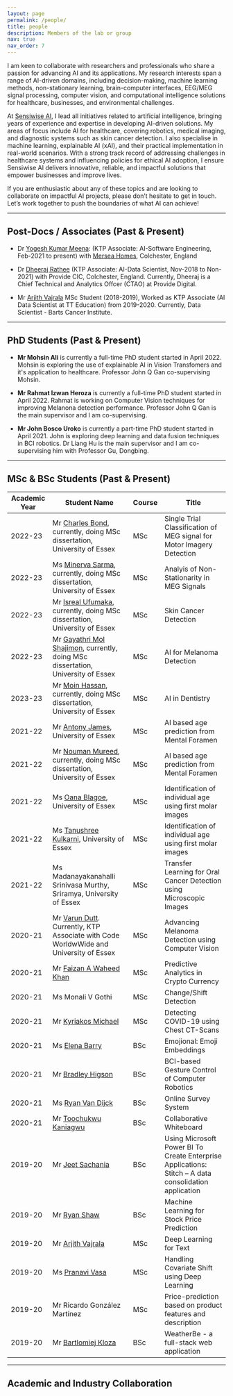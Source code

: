 ```yaml
---
layout: page
permalink: /people/
title: people
description: Members of the lab or group
nav: true
nav_order: 7
---
```

I am keen to collaborate with researchers and professionals who share a passion for advancing AI and its applications. My research interests span a range of AI-driven domains, including decision-making, machine learning methods, non-stationary learning, brain-computer interfaces, EEG/MEG signal processing, computer vision, and computational intelligence solutions for healthcare, businesses, and environmental challenges.  

At [Sensiwise AI](https://sensiwise.ai/), I lead all initiatives related to artificial intelligence, bringing years of experience and expertise in developing AI-driven solutions. My areas of focus include AI for healthcare, covering robotics, medical imaging, and diagnostic systems such as skin cancer detection. I also specialise in machine learning, explainable AI (xAI), and their practical implementation in real-world scenarios. With a strong track record of addressing challenges in healthcare systems and influencing policies for ethical AI adoption, I ensure Sensiwise AI delivers innovative, reliable, and impactful solutions that empower businesses and improve lives.

If you are enthusiastic about any of these topics and are looking to collaborate on impactful AI projects, please don’t hesitate to get in touch. Let’s work together to push the boundaries of what AI can achieve!   

*** 
## Post-Docs / Associates (Past & Present)

* Dr [Yogesh Kumar Meena](https://uk.linkedin.com/in/ykmeena): (KTP Associate: AI-Software Engineering, Feb-2021 to present) with [Mersea Homes](https://www.merseahomes.co.uk/), Colchester, England

* Dr [Dheeraj Rathee](https://www.linkedin.com/in/dheeraj-rathee-phd-2a816297/) (KTP Associate: AI-Data Scientist, Nov-2018 to Non-2021) with Provide CIC, Colchester, England. Currently, Dheeraj is a Chief Technical and Analytics Offcer (CTAO) at Provide Digital. 

* Mr [Arjith Vajrala](https://www.linkedin.com/in/ajith-vajrala-21b88b68/?originalSubdomain=uk) MSc Student (2018-2019), Worked as KTP Associate (AI Data Scientist at TT Education) from 2019-2020. Currently, Data Scientist - Barts Cancer Institute.

*** 
## PhD Students (Past & Present)

* **Mr Mohsin Ali** is currently a full-time PhD student started in April 2022. Mohsin is exploring the use of explainable AI in Vision Transfomers and it's application to healthcare. Professor John Q Gan co-supervising Mohsin.

* **Mr Rahmat Izwan Heroza** is currently a full-time PhD student started in April 2022. Rahmat is working on Computer Vision techniques for improving Melanona detection performance. Professor John Q Gan is the main supervisor and I am co-supervising.

* **Mr John Bosco Uroko** is currently a part-time PhD student started in April 2021. John is exploring deep learning and data fusion techniques in BCI robotics. Dr Liang Hu is the main supervisor and I am co-supervising him with Professor Gu, Dongbing.


*** 
## MSc & BSc Students (Past & Present)

| Academic Year | Student Name | Course | Title |
|-------|--------------------|---------|------------------|
| 2022-23|Mr [Charles Bond](https://www.linkedin.com/in/charles-bond/), currently, doing MSc dissertation, University of Essex| MSc|Single Trial Classification of MEG signal for Motor Imagery Detection|
| 2022-23|Ms [Minerva Sarma](https://www.linkedin.com/in/minerva-sarma-299508157/), currently, doing MSc dissertation, University of Essex| MSc|Analyis of Non-Stationarity in MEG Signals|
| 2022-23|Mr [Isreal Ufumaka](https://www.linkedin.com/in/isreal-ufumaka/), currently, doing MSc dissertation, University of Essex| MSc|Skin Cancer Detection|
| 2022-23|Mr [Gayathri Mol Shajimon](https://www.linkedin.com/in/antony-james-937149196/), currently, doing MSc dissertation, University of Essex| MSc|AI for Melanoma Detection|
| 2023-23|Mr [Moin Hassan](https://www.linkedin.com/in/hassanmoin1/), currently, doing MSc dissertation, University of Essex| MSc|AI in Dentistry|
| 2021-22|Mr [Antony James](https://www.linkedin.com/in/antony-james-937149196/), University of Essex| MSc|AI based age prediction from Mental Foramen|
| 2021-22|Mr [Nouman Mureed](https://www.linkedin.com/in/nouman-mureed-4a2227132/), currently, doing MSc dissertation, University of Essex| MSc|AI based age prediction from Mental Foramen|
| 2021-22|Ms [Oana Blagoe](https://www.linkedin.com/in/oana-blagoe/), University of Essex| MSc|Identification of individual age using first molar images|
| 2021-22|Ms [Tanushree Kulkarni](https://www.linkedin.com/in/tanushree-kulkarni-b75921144/), University of Essex| MSc|Identification of individual age using first molar images|
| 2021-22|Ms Madanayakanahalli Srinivasa Murthy, Sriramya, University of Essex| MSc|Transfer Learning for Oral Cancer Detection using Microscopic Images|
| 2020-21|Mr [Varun Dutt](https://www.linkedin.com/in/varun-dutt-b9b56b162/). Currently, KTP Associate with Code WorldwWide and University of Essex| MSc| Advancing Melanoma Detection using Computer Vision|
| 2020-21|Mr [Faizan A Waheed Khan](https://www.linkedin.com/in/faizan-khan-76379345/)| MSc| Predictive Analytics in Crypto Currency|
| 2020-21|Ms Monali V Gothi| MSc| Change/Shift Detection|
| 2020-21|Mr [Kyriakos Michael](https://www.linkedin.com/in/kyriakos-michael-1b450a147/)| MSc| Detecting COVID-19 using Chest CT-Scans|
| 2020-21|Ms [Elena Barry](https://www.linkedin.com/in/elenabarry/)| BSc| Emojional: Emoji Embeddings|
| 2020-21|Mr [Bradley Higson](https://www.linkedin.com/in/elenabarry/)| BSc| BCI-based Gesture Control of Computer Robotics|
| 2020-21|Ms [Ryan Van Dijck](https://www.linkedin.com/in/elenabarry/)| BSc| Online Survey System|
| 2020-21|Mr [Toochukwu Kaniagwu](https://www.linkedin.com/in/toochukwu-aniagwu-476431146/)| BSc| Collaborative Whiteboard|
| 2019-20|Mr [Jeet Sachania](https://uk.linkedin.com/in/jeet-sachania-453113b7)| BSc| Using Microsoft Power BI To Create Enterprise Applications: Stitch – A data consolidation application|
| 2019-20|Mr [Ryan Shaw](https://www.linkedin.com/in/toochukwu-aniagwu-476431146/)| BSc| Machine Learning for Stock Price Prediction |
| 2019-20|Mr [Arjith Vajrala](https://www.linkedin.com/in/ajith-vajrala-21b88b68/?originalSubdomain=uk)| MSc| Deep Learning for Text|
| 2019-20|Ms [Pranavi Vasa](https://www.linkedin.com/in/pranavi-vasa/?originalSubdomain=uk)| MSc| Handling Covariate Shift using Deep Learning|
| 2019-20|Mr Ricardo González Martínez| MSc| Price-prediction based on product features and description|
| 2019-20|Mr [Bartlomiej Kloza](https://www.linkedin.com/in/bartlomiej-kloza-36a52b185/)| BSc| WeatherBe - a full-stack web application|

*** 
## Academic and Industry Collaboration
